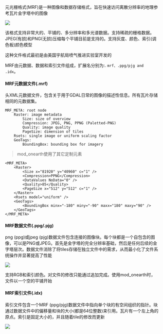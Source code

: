 元光栅格式(MRF)是一种图像和数据存储格式，旨在快速访问离散分辨率的地理参考瓦片金字塔中的图像

![](D:\u\机器学习\img\pyramids.png)



该格式支持非常大的、平铺的、多分辨率和多光谱数据。支持稀疏的栅格数据。JPEG(有损)和PNG(无损)压缩每个平铺目前是支持的。支持灰度、颜色、索引(调色板)颜色模型

这种文件格式最初是由美国宇航局喷气推进实验室开发的

MRF由元数据、数据和索引文件组成，扩展名分别为:. `mrf、.ppg/pjg and .idx`。

#### MRF元数据文件(.mrf)

头XML元数据文件，包含关于用于GDAL日常的图像的描述性信息。所有瓦片存储相同的元数据集。

```
MRF_META: root node
    Raster: image metadata
        Size: size of overview
        Compression: JPEG, PNG, PPNG (Paletted-PNG)
        Quality: image quality
        PageSize: dimension of tiles
    Rsets: single image or uniform scaling factor
    GeoTags: 
        BoundingBox: bounding box for imagery
```

> mod_onearth使用了其它定制元素

```
<MRF_META>
    <Raster>
        <Size x="81920" y="40960" c="1" />
        <Compression>PPNG</Compression>
        <DataValues NoData="0" />
        <Quality>85</Quality>
        <PageSize x="512" y="512" c="1" />
    </Raster>
    <Rsets model="uniform" />
    <GeoTags>
        <BoundingBox minx="-180" miny="-90" maxx="180" maxy="90" />
    </GeoTags>
</MRF_META> 
```

#### MRF数据文件(.ppg/.pjg)

png (ppg)或jpeg (pjg)数据文件包含连接的图像块。每个块都是一个自包含的图像，可以是PNG或JPEG。首先是金字塔的完全分辨率基础，然后是任何后续的金字塔层次。数据文件消除了将tiles存储在独立文件中的需求，从而最小化了文件系统操作并显著提高了性能

![](D:\u\机器学习\img\tiledata.png)

支持RGB和索引颜色。对文件的修改只能通过追加完成。使用mod_onearth时，文件以一个空的平铺开始

#### MRF索引文件(.idx)

索引文件包含一个MRF (ppg/pjg)数据文件中指向单个块的有空间组织的指针。块通过数据文件中的偏移量和块的大小(都是64位整数)来引用。瓦片有一个左上角的原点。索引是固定大小的，并且随着tile的修改而更新

![](D:\u\机器学习\img\tileidx.png)

